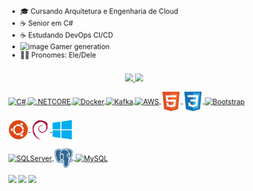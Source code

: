 * 🎓 Cursando Arquitetura e Engenharia de Cloud
* ☕ Senior em C#
* ☕ Estudando DevOps CI/CD
* ![image](https://user-images.githubusercontent.com/2520292/172984732-89d140ce-1aa6-4d33-840a-202adf5fe345.png) Gamer generation
* 👩🏻 Pronomes: Ele/Dele

##
<div align="center">
  <a href="https://github.com/Jeankininho">
  <img height="145em" src="https://github-readme-stats.vercel.app/api?username=Jeankininho&show_icons=true&theme=moltack&include_all_commits=true&count_private=true"/>
  <img height="145em" src="https://github-readme-stats.vercel.app/api/top-langs/?username=Jeankininho&layout=compact&langs_count=7&theme=moltack"/>
</div>
  
  
<div style="display: inline_block"><br>
  <img align="center" alt="C#" height="40" width="40" src="https://cdn.jsdelivr.net/gh/devicons/devicon/icons/csharp/csharp-line.svg" />
  <img align="center" alt=".NETCORE" height="40" width="40" src="https://cdn.jsdelivr.net/gh/devicons/devicon/icons/dotnetcore/dotnetcore-original.svg" />
  <img align="center" alt="Docker" height="40" width="40" src="https://cdn.jsdelivr.net/gh/devicons/devicon/icons/docker/docker-original.svg" />
  <img align="center" alt="Kafka" height="40" width="40" src="https://cdn.jsdelivr.net/gh/devicons/devicon/icons/apachekafka/apachekafka-original-wordmark.svg" />
  <img align="center" alt="AWS" height="40" width="40" src="https://cdn.jsdelivr.net/gh/devicons/devicon/icons/amazonwebservices/amazonwebservices-original-wordmark.svg" />
  <img align="center" alt="HTML5" height="40" width="40"  src="https://raw.githubusercontent.com/devicons/devicon/master/icons/html5/html5-original.svg"/>
  <img align="center" alt="CSS" height="40" width="40" src="https://raw.githubusercontent.com/devicons/devicon/master/icons/css3/css3-original.svg"/>
  <img align="center" alt="Bootstrap" height="40" width="40"  src="https://cdn.jsdelivr.net/gh/devicons/devicon/icons/bootstrap/bootstrap-original.svg" />
</div> 
<div style="display: inline_block"><br>
  <img align="center" alt="Ubuntu" height="40" width="40" src="https://raw.githubusercontent.com/devicons/devicon/master/icons/ubuntu/ubuntu-plain.svg"/>
  <img align="center" alt="Debian" height="40" width="40" src="https://raw.githubusercontent.com/devicons/devicon/master/icons/debian/debian-original.svg"/>
  <img align="center" alt="Windows" height="40" width="40" src="https://raw.githubusercontent.com/devicons/devicon/master/icons/windows8/windows8-original.svg"/>
</div> 
<div style="display: inline_block"><br>
    <img align="center" alt="SQLServer" height="40" width="40" src="https://cdn.jsdelivr.net/gh/devicons/devicon/icons/microsoftsqlserver/microsoftsqlserver-plain-wordmark.svg"/>
  <img align="center" alt="PostgreSQL" height="40" width="40" src="https://raw.githubusercontent.com/devicons/devicon/master/icons/postgresql/postgresql-plain.svg"/>
  <img align="center" alt="MySQL" height="40" width="40" src="https://cdn.jsdelivr.net/gh/devicons/devicon/icons/mysql/mysql-original.svg" />
</div> 
  
 
  <a href="https://instagram.com/Jeankininho" target="_blank"><img src="https://img.shields.io/badge/-Instagram-%23E4405F?style=for-the-badge&logo=instagram&logoColor=white" target="_blank"></a>
  <a href = "mailto:jean.kininho@gmail.com"><img src="https://img.shields.io/badge/-Gmail-%23333?style=for-the-badge&logo=gmail&logoColor=white" target="_blank"></a>
  <a href="https://www.linkedin.com/in/Jeankininho" target="_blank"><img src="https://img.shields.io/badge/-LinkedIn-%230077B5?style=for-the-badge&logo=linkedin&logoColor=white" target="_blank"></a> 

  
